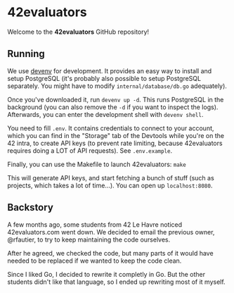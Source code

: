 # 42evaluators

Welcome to the **42evaluators** GitHub repository!

## Running

We use [devenv](https://devenv.sh) for development. It provides an easy way to
install and setup PostgreSQL (it's probably also possible to setup PostgreSQL
separately. You might have to modify `internal/database/db.go` adequately).

Once you've downloaded it, run `devenv up -d`. This runs PostgreSQL in the background
(you can also remove the `-d` if you want to inspect the logs). Afterwards, you
can enter the development shell with `devenv shell`.

You need to fill `.env`. It contains credentials to connect to your account,
which you can find in the "Storage" tab of the Devtools while you're on the 42 intra,
to create API keys (to prevent rate limiting, because 42evaluators requires
doing a LOT of API requests). See `.env.example`.

Finally, you can use the Makefile to launch 42evaluators: `make`

This will generate API keys, and start fetching a bunch of stuff (such as
projects, which takes a lot of time...). You can open up `localhost:8080`.

## Backstory

A few months ago, some students from 42 Le Havre noticed 42evaluators.com went down.
We decided to email the previous owner, @rfautier, to try to keep maintaining
the code ourselves.

After he agreed, we checked the code, but many parts of it would have needed to
be replaced if we wanted to keep the code clean.

Since I liked Go, I decided to rewrite it completly in Go. But the other students
didn't like that language, so I ended up rewriting most of it myself.
